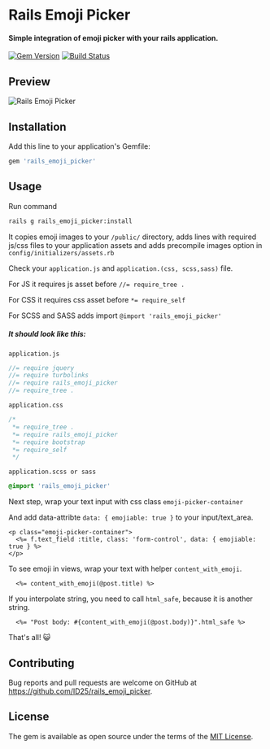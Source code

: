 # Rails Emoji Picker

#### Simple integration of emoji picker with your rails application.
[![Gem Version](https://badge.fury.io/rb/rails_emoji_picker.svg)](https://badge.fury.io/rb/rails_emoji_picker) [![Build Status](https://travis-ci.org/ID25/rails_emoji_picker.svg?branch=master)](https://travis-ci.org/ID25/rails_emoji_picker)

## Preview
<img src="http://i.giphy.com/l2JI5BX9bj3V7PPlC.gif" alt="Rails Emoji Picker">

## Installation

Add this line to your application's Gemfile:

```ruby
gem 'rails_emoji_picker'
```

## Usage

Run command
```bash
rails g rails_emoji_picker:install
```

It copies emoji images to your `/public/` directory, adds lines with required js/css files to your application assets and adds precompile images option in `config/initializers/assets.rb`

Check your `application.js` and `application.(css, scss,sass)` file.

For JS it requires js asset before `//= require_tree .`

For CSS it requires css asset before `*= require_self`

For SCSS and SASS adds import `@import 'rails_emoji_picker'`

##### It should look like this:

`application.js`
```js
//= require jquery
//= require turbolinks
//= require rails_emoji_picker
//= require_tree .
```

`application.css`

```css
/*
 *= require_tree .
 *= require rails_emoji_picker
 *= require bootstrap
 *= require_self
 */
```

`application.scss or sass`

```scss
@import 'rails_emoji_picker'
```
Next step, wrap your text input with css class `emoji-picker-container`

And add data-attribte `data: { emojiable: true }` to your input/text_area.
```erb
<p class="emoji-picker-container">
  <%= f.text_field :title, class: 'form-control', data: { emojiable: true } %>
</p>
```

To see emoji in views, wrap your text with helper `content_with_emoji`.

```erb
  <%= content_with_emoji(@post.title) %>
```

If you interpolate string, you need to call `html_safe`, because it is another string.

```erb
  <%= "Post body: #{content_with_emoji(@post.body)}".html_safe %>
```

That's all! :smiley_cat:
## Contributing

Bug reports and pull requests are welcome on GitHub at https://github.com/ID25/rails_emoji_picker.

## License
The gem is available as open source under the terms of the [MIT License](http://opensource.org/licenses/MIT).

